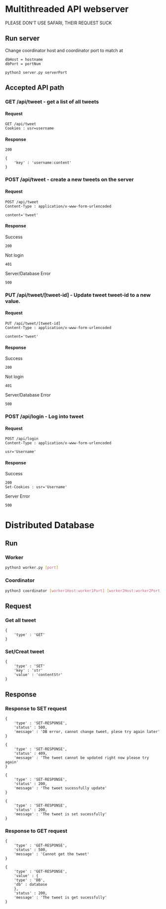 # Multithreaded API webserver

PLEASE DON'T USE SAFARI, THEIR REQUEST SUCK

## Run server

Change coordinator host and coordinator port to match at

```
dbHost = hostname
dbPort = portNum
```

```
python3 server.py serverPort
```

## Accepted API path

### GET /api/tweet - get a list of all tweets

#### Request
```
GET /api/tweet
Cookies : usr=username
```

#### Response
```
200

{
    'key' : 'username:content'
}
```

### POST /api/tweet - create a new tweets on the server

#### Request
```
POST /api/tweet
Content-Type : application/x-www-form-urlencoded

content='tweet'
```

#### Response

Success
```
200
```

Not login
```
401
```

Server/Database Error
```
500
```

### PUT /api/tweet/[tweet-id] - Update tweet tweet-id to a new value.

#### Request
```
PUT /api/tweet/[tweet-id]
Content-Type : application/x-www-form-urlencoded

content='tweet'
```

#### Response

Success
```
200
```

Not login
```
401
```

Server/Database Error
```
500
```

### POST /api/login - Log into tweet

#### Request
```
POST /api/login
Content-Type : application/x-www-form-urlencoded

usr='Username'
```

#### Response

Success
```
200
Set-Cookies : usr='Username'
```

Server Error
```
500
```

# Distributed Database

## Run

### Worker

```bash
python3 worker.py [port]
```

### Coordinator
```bash
python3 coordinator [worker1Host:worker1Port] [worker2Host:worker2Port]
```

## Request

### Get all tweet
```
{
    'type' : 'GET'
}
```

### Set/Creat tweet
```
{
    'type' : 'SET'
    'key' : 'str'
    'value' : 'contentStr'
}
```

## Response

### Response to SET request
```
{
    'type' : 'SET-RESPONSE',
    'status' : 500,
    'message' : 'DB error, cannot change tweet, plese try again later'
}
```

```
{
    'type' : 'SET-RESPONSE',
    'status' : 409,
    'message' : 'The tweet cannot be updated right now please try again'
}
```

```
{
    'type' : 'SET-RESPONSE',
    'status' : 200,
    'message' : 'The tweet sucessfully update'
}
```

```
{
    'type' : 'SET-RESPONSE',
    'status' : 200,
    'message' : 'The tweet is set sucessfully'
}
```

### Response to GET request
```
{
    'type' : 'GET-RESPONSE',
    'status' : 500,
    'message' : 'Cannot get the tweet'
}
```

```
{
    'type' : 'GET-RESPONSE',
    'value' : {
    'type' : 'DB',
    'db' : database
    },
    'status' : 200,
    'message' : 'The tweet is get sucessfully'
}
```